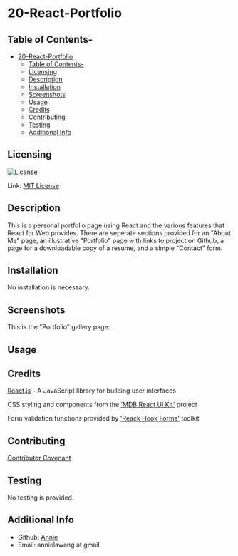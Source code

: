 # 20-React-Portfolio

## Table of Contents-

- [20-React-Portfolio](#20-react-portfolio)
  - [Table of Contents-](#table-of-contents-)
  - [Licensing](#licensing)
  - [Description](#description)
  - [Installation](#installation)
  - [Screenshots](#screenshots)
  - [Usage](#usage)
  - [Credits](#credits)
  - [Contributing](#contributing)
  - [Testing](#testing)
  - [Additional Info](#additional-info)

## Licensing

[![License](https://img.shields.io/badge/license-MIT-green)](./LICENSE)

Link: [MIT License](https://opensource.org/licenses/MIT)

## Description

This is a personal portfolio page using React and the various features that React for Web provides. There are seperate sections provided for an "About Me" page, an illustrative "Portfolio" page with links to project on Github, a page for a downloadable copy of a resume, and a simple "Contact" form.

## Installation

No installation is necessary.

## Screenshots

This is the "Portfolio" gallery page:

## Usage

## Credits

[React.js](https://reactjs.org/) - A JavaScript library for building user interfaces

CSS styling and components from the ['MDB React UI Kit'](https://mdbootstrap.com/docs/react/) project

Form validation functions provided by ['Reack Hook Forms'](https://react-hook-form.com/) toolkit

## Contributing

[Contributor Covenant](https://www.contributor-covenant.org/)

## Testing

No testing is provided.

## Additional Info

- Github: [Annie](https://github.com/annielawang)
- Email: annielawang at gmail
